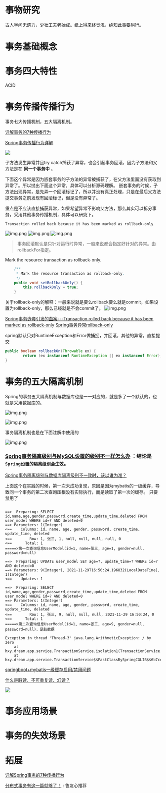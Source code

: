 事物研究
===

古人学问无遗力，少壮工夫老始成。纸上得来终觉浅，绝知此事要躬行。

# 事务基础概念

# 事务四大特性

ACID

# 事务传播传播行为

 事务七大传播机制，五大隔离机制。

[详解事务的7种传播行为](https://blog.csdn.net/qq_34115899/article/details/115602002)

[Spring事务传播行为详解](https://segmentfault.com/a/1190000013341344)

![](https://img-blog.csdnimg.cn/20210411170246163.png)

子方法发生异常并且try catch捕获了异常，也会引起事务回滚，因为子方法和父方法是在 **同一个事务中** 。

下面这个异常是因为嵌套事务的子方法的异常被捕获了，在父方法里面没有获取到异常了。所以抛出下面这个异常，具体可以分析源码理解。
嵌套事务的时候，子方法出现异常，是先弄一个回滚标记了，所以并没有真正处理，只是在最后父方法提交事务之前发现有回滚标记，但是没有异常了。

重点是不应该直接捕获异常，如果希望异常不影响父方法，那么其实可以拆分事务，采用其他事务传播机制，具体可以研究下。

```java
Transaction rolled back because it has been marked as rollback-only
```

![img.png](asset/img/transaction1.png)
![img.png](asset/img/transaction2.png)
![img.png](asset/img/transaction-source-code.png)
> 事务回滚默认是只针对运行时异常，一般来说都会指定好针对的异常。由rollbackFor指定。

Mark the resource transaction as rollback-only.
```java
	/**
	 * Mark the resource transaction as rollback-only.
	 */
	public void setRollbackOnly() {
		this.rollbackOnly = true;
	}
```
关于rollback-only的解释：一般来说就是要么rollback要么就是commit，如果设置为rollback-only，那么已经就是不会commit了。
![img.png](asset/img/sql-rollback-commit.png)

[Spring事务嵌套引发的血案---Transaction rolled back because it has been marked as rollback-only](https://www.cnblogs.com/nizuimeiabc1/p/14774125.html)
[Spring事务异常rollback-only](https://blog.csdn.net/sgls652709/article/details/49472719)

spring默认只对RuntimeException和Error做捕捉，并回滚，其他的异常，直接提交

```java
public boolean rollbackOn(Throwable ex) {
        return (ex instanceof RuntimeException || ex instanceof Error);
}
```



# 事务的五大隔离机制

Spring的事务五大隔离机制与数据库也是一一对应的，就是多了一个默认的，也就是采用数据库的。

![img.png](asset/img/5Isolation.png)

![img.png](asset/img/isolation.png)

事务隔离机制也是在下面注解中使用的

![img.png](asset/img/transactional-isolation.png)
### [Spring事务隔离级别与MySQL设置的级别不一样怎么办](https://blog.csdn.net/foxException/article/details/109028373) ：结论是`Spring设置的隔离级别会生效`。

[Spring事务隔离级别与数据库隔离级别不一致时，该以谁为准？](https://blog.csdn.net/weixin_44259720/article/details/112826960)

上面这个在实践的时候，第一次未成功复现，原因是因为mybatis的一级缓存，导致同一个事务的第二次查询压根没有实际执行，而是读取了第一次的缓存。
只要禁用了
```shell

==>  Preparing: SELECT id,name,age,gender,password,create_time,update_time,deleted FROM user_model WHERE id=? AND deleted=0
==> Parameters: 1(Integer)
<==    Columns: id, name, age, gender, password, create_time, update_time, deleted
<==        Row: 1, 张三, 1, null, null, null, null, 0
<==      Total: 1
=====>第一次查询信息UserModel(id=1, name=张三, age=1, gender=null, password=null)

==>  Preparing: UPDATE user_model SET age=?, update_time=? WHERE id=? AND deleted=0
==> Parameters: 9(Integer), 2021-11-29T16:50:24.196832(LocalDateTime), 1(Integer)
<==    Updates: 1

==>  Preparing: SELECT id,name,age,gender,password,create_time,update_time,deleted FROM user_model WHERE id=? AND deleted=0
==> Parameters: 1(Integer)
<==    Columns: id, name, age, gender, password, create_time, update_time, deleted
<==        Row: 1, 张三, 9, null, null, null, 2021-11-29 16:50:24, 0
<==      Total: 1
=====>第二次查询信息UserModel(id=1, name=张三, age=9, gender=null, password=null)，是脏数据

Exception in thread "Thread-3" java.lang.ArithmeticException: / by zero
	at hxy.dream.app.service.TransactionService.isolation1(TransactionService.java:89)
	at hxy.dream.app.service.TransactionService$$FastClassBySpringCGLIB$$6b7cc68d.invoke(<generated>)

```

[springboot+mybatis一级缓存启用/禁用问题](https://blog.csdn.net/NongYeting/article/details/106408985)

[什么是脏读、不可重复读、幻读？](https://www.zhihu.com/question/458275373)

![](https://pic3.zhimg.com/80/v2-25ed812ff748a38bd3e4127db1ed7a48_720w.jpg)

# 事务应用场景

# 事务的失效场景


# 拓展
[详解Spring事务的7种传播行为](https://mp.weixin.qq.com/s/dzKmS2HtoS0Yt4dKFuwSBg)

[分布式事务有这一篇就够了！](https://zhuanlan.zhihu.com/p/263555694) : 鲁友心推荐